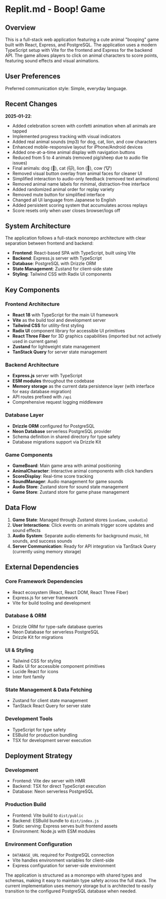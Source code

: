 # Replit.md - Boop! Game

## Overview

This is a full-stack web application featuring a cute animal "booping" game built with React, Express, and PostgreSQL. The application uses a modern TypeScript setup with Vite for the frontend and Express for the backend API. The game allows players to click on animal characters to score points, featuring sound effects and visual animations.

## User Preferences

Preferred communication style: Simple, everyday language.

## Recent Changes

**2025-01-22**: 
- Added celebration screen with confetti animation when all animals are tapped
- Implemented progress tracking with visual indicators
- Added real animal sounds (mp3) for dog, cat, lion, and cow characters
- Enhanced mobile-responsive layout for iPhone/Android devices
- Added one-at-a-time animal display with navigation buttons
- Reduced from 5 to 4 animals (removed pig/sheep due to audio file issues)
- Final animals: dog (🐶), cat (🐱), lion (🦁), cow (🐮)
- Removed visual button overlay from animal faces for cleaner UI
- Simplified interaction to audio-only feedback (removed text animations)
- Removed animal name labels for minimal, distraction-free interface
- Added randomized animal order for replay variety
- Removed mute button for simplified interface
- Changed all UI language from Japanese to English
- Added persistent scoring system that accumulates across replays
- Score resets only when user closes browser/logs off

## System Architecture

The application follows a full-stack monorepo architecture with clear separation between frontend and backend:

- **Frontend**: React-based SPA with TypeScript, built using Vite
- **Backend**: Express.js server with TypeScript 
- **Database**: PostgreSQL with Drizzle ORM
- **State Management**: Zustand for client-side state
- **Styling**: Tailwind CSS with Radix UI components

## Key Components

### Frontend Architecture
- **React 18** with TypeScript for the main UI framework
- **Vite** as the build tool and development server
- **Tailwind CSS** for utility-first styling
- **Radix UI** component library for accessible UI primitives
- **React Three Fiber** for 3D graphics capabilities (imported but not actively used in current game)
- **Zustand** for lightweight state management
- **TanStack Query** for server state management

### Backend Architecture
- **Express.js** server with TypeScript
- **ESM modules** throughout the codebase
- **Memory storage** as the current data persistence layer (with interface for easy database migration)
- API routes prefixed with `/api`
- Comprehensive request logging middleware

### Database Layer
- **Drizzle ORM** configured for PostgreSQL
- **Neon Database** serverless PostgreSQL provider
- Schema definition in shared directory for type safety
- Database migrations support via Drizzle Kit

### Game Components
- **GameBoard**: Main game area with animal positioning
- **AnimalCharacter**: Interactive animal components with click handlers
- **ScoreDisplay**: Real-time score tracking
- **SoundManager**: Audio management for game sounds
- **Audio Store**: Zustand store for sound state management
- **Game Store**: Zustand store for game phase management

## Data Flow

1. **Game State**: Managed through Zustand stores (`useGame`, `useAudio`)
2. **User Interactions**: Click events on animals trigger score updates and sound effects
3. **Audio System**: Separate audio elements for background music, hit sounds, and success sounds
4. **Server Communication**: Ready for API integration via TanStack Query (currently using memory storage)

## External Dependencies

### Core Framework Dependencies
- React ecosystem (React, React DOM, React Three Fiber)
- Express.js for server framework
- Vite for build tooling and development

### Database & ORM
- Drizzle ORM for type-safe database queries
- Neon Database for serverless PostgreSQL
- Drizzle Kit for migrations

### UI & Styling
- Tailwind CSS for styling
- Radix UI for accessible component primitives
- Lucide React for icons
- Inter font family

### State Management & Data Fetching
- Zustand for client state management
- TanStack React Query for server state

### Development Tools
- TypeScript for type safety
- ESBuild for production bundling
- TSX for development server execution

## Deployment Strategy

### Development
- Frontend: Vite dev server with HMR
- Backend: TSX for direct TypeScript execution
- Database: Neon serverless PostgreSQL

### Production Build
- Frontend: Vite build to `dist/public`
- Backend: ESBuild bundle to `dist/index.js`
- Static serving: Express serves built frontend assets
- Environment: Node.js with ESM modules

### Environment Configuration
- `DATABASE_URL` required for PostgreSQL connection
- Vite handles environment variables for client-side
- Express configuration for server-side environment

The application is structured as a monorepo with shared types and schemas, making it easy to maintain type safety across the full stack. The current implementation uses memory storage but is architected to easily transition to the configured PostgreSQL database when needed.